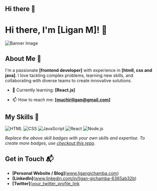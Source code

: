 ## Hi there 👋
# Hi there, I'm [Ligan M]! 👋

![Banner Image](your_banner_image_url_here)

## About Me 🚀

I'm a passionate **[frontend developer]** with experience in **[htmll, css and java]**. I love tackling complex problems, learning new skills, and collaborating with diverse teams to create innovative solutions.

- 🌱 Currently learning: **[React.js]**

- 📫 How to reach me: **[muchiriligan@gmail.com]**

## My Skills 🧠

![HTML](https://img.shields.io/badge/-HTML-E34F26?style=flat-square&logo=html5&logoColor=white)
![CSS](https://img.shields.io/badge/-CSS-1572B6?style=flat-square&logo=css3&logoColor=white)
![JavaScript](https://img.shields.io/badge/-JavaScript-F7DF1E?style=flat-square&logo=javascript&logoColor=black)
![React](https://img.shields.io/badge/-React-61DAFB?style=flat-square&logo=react&logoColor=black)
![Node.js](https://img.shields.io/badge/-Node.js-339933?style=flat-square&logo=node.js&logoColor=white)

*Replace the above skill badges with your own skills and expertise. To create more badges, use [checkout this repo](https://github.com/alexandresanlim/Badges4-README.md-Profile).*


## Get in Touch 📬

- **[Personal Website / Blog]**(www.ligangichamba.com)
- **[LinkedIn]**(www.linkedin.com/in/ligan-gichamba-6365ab32b)
- **[Twitter]**([your_twitter_profile_link](https://x.com/search?q=link&src=typed_query)

